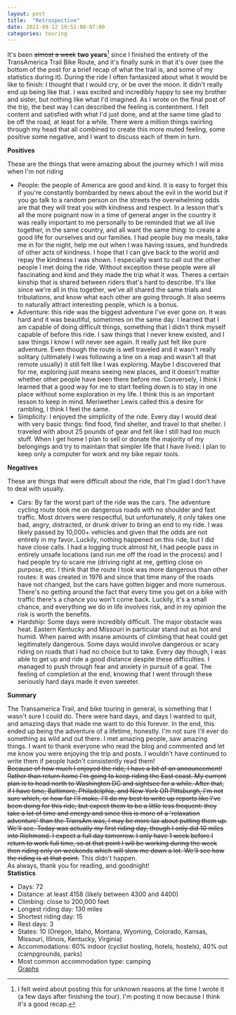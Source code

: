 ```yaml
---
layout: post
title:  "Retrospective"
date: 2021-09-12 19:52:00-07:00
categories: touring
---
```


It's been ~~almost a week~~ **two years**[^1] since I finished the entirety of the TransAmerica Trail Bike Route, and it's finally sunk in that it's over (see the bottom of the post for a brief recap of what the trail is, and some of my statistics during it). During the ride I often fantasized about what it would be like to finish: I thought that I would cry, or be over the moon. It didn't really end up being like that. I was excited and incredibly happy to see my brother and sister, but nothing like what I'd imagined. As I wrote on the final post of the trip, the best way I can described the feeling is contentment. I felt content and satisfied with what I'd just done, and at the same time glad to be off the road, at least for a while. There were a million things swirling through my head that all combined to create this more muted feeling, some positive some negative, and I want to discuss each of them in turn.

**Positives**

These are the things that were amazing about the journey which I will miss when I'm not riding

* People: the people of America are good and kind. It is easy to forget this if you're constantly bombarded by news about the evil in the world but if you go talk to a random person on the streets the overwhelming odds are that they will treat you with kindness and respect. In a lesson that's all the more poignant now in a time of general anger in the country it was really important to me personally to be reminded that we all live together, in the same country, and all want the same thing: to create a good life for ourselves and our families. I had people buy me meals, take me in for the night, help me out when I was having issues, and hundreds of other acts of kindness. I hope that I can give back to the world and repay the kindness I was shown. I especially want to call out the other people I met doing the ride. Without exception these people were all fascinating and kind and they made the trip what it was. Theres a certain kinship that is shared between riders that's hard to describe. It's like since we're all in this together, we've all shared the same trials and tribulations, and know what each other are going through. It also seems to naturally attract interesting people, which is a bonus.
* Adventure: this ride was the biggest adventure I've ever gone on. It was hard and it was beautiful, sometimes on the same day. I learned that I am capable of doing difficult things, something that I didn't think myself capable of before this ride. I saw things that I never knew existed, and I saw things I know I will never see again. It really just felt like pure adventure. Even though the route is well traveled and it wasn't really solitary (ultimately I was following a line on a map and wasn't all that remote usually) it still felt like I was exploring. Maybe I discovered that for me, exploring just means seeing new places, and it doesn't matter whether other people have been there before me. Conversely, I think I learned that a good way for me to start feeling down is to stay in one place without some exploration in my life. I think this is an important lesson to keep in mind. Meriwether Lewis called this a desire for rambling, I think I feel the same.
* Simplicity: I enjoyed the simplicity of the ride. Every day I would deal with very basic things: find food, find shelter, and travel to that shelter. I traveled with about 25 pounds of gear and felt like I still had too much stuff. When I get home I plan to sell or donate the majority of my belongings and try to maintain that simpler life that I have lived: I plan to keep only a computer for work and my bike repair tools.

**Negatives**

These are things that were difficult about the ride, that I'm glad I don't have to deal with usually.

* Cars: By far the worst part of the ride was the cars. The adventure cycling route took me on dangerous roads with no shoulder and fast traffic. Most drivers were respectful, but unfortunately, it only takes one bad, angry, distracted, or drunk driver to bring an end to my ride. I was likely passed by 10,000+ vehicles and given that the odds are not entirely in my favor. Luckily, nothing happened on this ride, but I did have close calls. I had a logging truck almost hit, I had people pass in entirely unsafe locations (and run me off the road in the process) and I had people try to scare me (driving right at me, getting close on purpose, etc. I think that the route I took was more dangerous than other routes: it was created in 1976 and since that time many of the roads have not changed, but the cars have gotten bigger and more numerous. There's no getting around the fact that every time you get on a bike with traffic there's a chance you won't come back. Luckily, it's a small chance, and everything we do in life involves risk, and in my opinion the risk is worth the benefits.
* Hardship: Some days were incredibly difficult. The major obstacle was heat. Eastern Kentucky and Missouri in particular stand out as hot and humid. When paired with insane amounts of climbing that heat could get legitimately dangerous. Some days would involve dangerous or scary riding on roads that I had no choice but to take. Every day though, I was able to get up and ride a good distance despite these difficulties. I managed to push through fear and anxiety in pursuit of a goal. The feeling of completion at the end, knowing that I went through these seriously hard days made it even sweeter.

**Summary**

The Transamerica Trail, and bike touring in general, is something that I wasn't sure I could do. There were hard days, and days I wanted to quit, and amazing days that made me want to do this forever. In the end, this ended up being the adventure of a lifetime, honestly. I'm not sure I'll ever do something as wild and out there. I met amazing people, saw amazing things. I want to thank everyone who read the blog and commented and let me know you were enjoying the trip and posts. I wouldn't have continued to write them if people hadn't consistently read them!  
~~Because of how much I enjoyed the ride, I have a bit of an announcement! Rather than return home I'm going to keep riding the East coast. My current plan is to head north to Washington DC and sightsee for a while. After that, if I have time, Baltimore, Philadelphia, and New York OR Pittsburgh, I'm not sure which, or how far I'll make. I'll do my best to write up reports like I've been doing for this ride, but expect them to be a little less frequent: they take a lot of time and energy and since this is more of a 'relaxation adventure' than the TransAm was, I may be more lax about putting them up. We'll see. Today was actually my first riding day, though I only did 10 miles into Richmond. I expect a full day tomorrow. I only have 1 week before I return to work full time, so at that point I will be working during the week then riding only on weekends which will slow me down a lot. We'll see how the riding is at that point.~~ This didn't happen.  
As always, thank you for reading, and goodnight!  
**Statistics**

* Days: 72
* Distance: at least 4158 (likely between 4300 and 4400)
* Climbing: close to 200,000 feet
* Longest riding day: 130 miles
* Shortest riding day: 15
* Rest days: 3
* States: 10 (Oregon, Idaho, Montana, Wyoming, Colorado, Kansas, Missouri, Illinois, Kentucky, Virginia)
* Accommodations: 60% indoor (cyclist hosting, hotels, hostels), 40% out (campgrounds, parks)
* Most common accommodation type: camping  
[Graphs](https://docs.google.com/spreadsheets/d/140z69HoVz6oDN-c7hzuy61judrGIWQcgFRB0msHIVUM/edit?usp=sharing)  

[^1]: I felt weird about posting this for unknown reasons at the time I wrote it (a few days after finishing the tour). I'm posting it now because I think it's a good recap.
